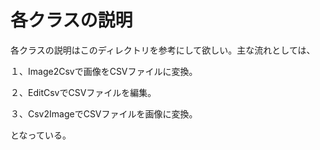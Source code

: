 # 各クラスの説明

各クラスの説明はこのディレクトリを参考にして欲しい。主な流れとしては、

１、Image2Csvで画像をCSVファイルに変換。

２、EditCsvでCSVファイルを編集。

３、Csv2ImageでCSVファイルを画像に変換。

となっている。
